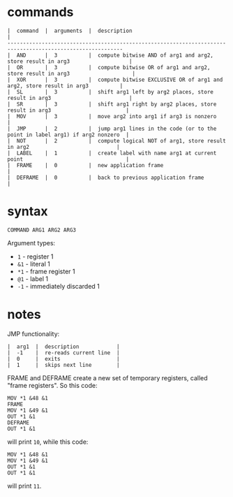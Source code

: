 # commands

    |  command  |  arguments  |  description                                                                  |
    -----------------------------------------------------------------------------------------------------------
    |  AND      |  3          |  compute bitwise AND of arg1 and arg2, store result in arg3                   |
    |  OR       |  3          |  compute bitwise OR of arg1 and arg2, store result in arg3                    |
    |  XOR      |  3          |  compute bitwise EXCLUSIVE OR of arg1 and arg2, store result in arg3          |
    |  SL       |  3          |  shift arg1 left by arg2 places, store result in arg3                         |
    |  SR       |  3          |  shift arg1 right by arg2 places, store result in arg3                        |
    |  MOV      |  3          |  move arg2 into arg1 if arg3 is nonzero                                       |
    |  JMP      |  2          |  jump arg1 lines in the code (or to the point in label arg1) if arg2 nonzero  |
    |  NOT      |  2          |  compute logical NOT of arg1, store result in arg2                            |
    |  LABEL    |  1          |  create label with name arg1 at current point                                 |
    |  FRAME    |  0          |  new application frame                                                        |
    |  DEFRAME  |  0          |  back to previous application frame                                           |

# syntax

    COMMAND ARG1 ARG2 ARG3

Argument types:

 - `1` - register 1
 - `&1` - literal 1
 - `*1` - frame register 1
 - `@1` - label 1
 - `-1` - immediately discarded 1

# notes

JMP functionality:

    |  arg1  |  description            |
    |  -1    |  re-reads current line  |
    |  0     |  exits                  |
    |  1     |  skips next line        |

FRAME and DEFRAME create a new set of temporary registers, called "frame registers". So this code:

    MOV *1 &48 &1
    FRAME
    MOV *1 &49 &1
    OUT *1 &1
    DEFRAME
    OUT *1 &1

will print `10`, while this code:

    MOV *1 &48 &1
    MOV *1 &49 &1
    OUT *1 &1
    OUT *1 &1

will print `11`.
